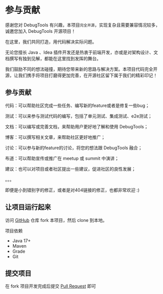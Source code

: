 # 参与贡献

感谢您对 DebugTools 有兴趣，本项目`完全开源`，实现复杂且需要兼容情况较多，诚邀您加入 DebugTools 开源项目！

在这里，我们共同打造，用代码解决实际问题。

无论您擅长 Java 、Idea 插件开发还是热衷于前端开发，亦或是对架构设计、文档撰写有独到见解，都能在这里找到发挥的舞台。

我们鼓励不同的想法碰撞，期待您带来新的思路与解决方案。本项目代码完全开源，让我们携手将项目打磨得更加完善，在开源社区留下属于我们的精彩印记！

## 参与贡献

代码：可以帮助社区完成一些任务、编写新的feature或者是修复一些bug；

测试：可以来参与测试代码的编写，包括了单元测试、集成测试、e2e测试；

文档：可以编写或完善文档，来帮助用户更好地了解和使用 DebugTools；

博客：可以撰写相关文章，来帮助社区更好地推广；

讨论：可以参与新的feature的讨论，将您的想法跟 DebugTools 融合；

布道：可以帮助宣传或推广在 meetup 或 summit 中演讲；

建议：也可以对项目或者社区提出一些建议，促进社区的良性发展；

。。。

即便是小到错别字的修正，或者是对404链接的修正，也都非常欢迎 :)

## 让项目运行起来

访问 [GitHub](https://github.com/future0923/debug-tools) 仓库 fork 本项目，然后 clone 到本地。

项目依赖
- Java 17+
- Maven
- Grade
- Git

## 提交项目

在 fork 项目开发完成后提交 [Pull Request](https://github.com/future0923/debug-tools/pulls) 即可 